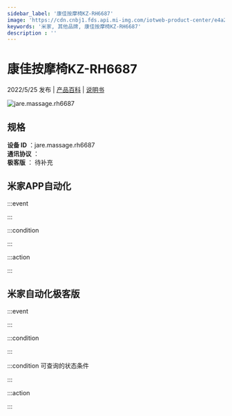 ```yaml
---
sidebar_label: '康佳按摩椅KZ-RH6687'
image: 'https://cdn.cnbj1.fds.api.mi-img.com/iotweb-product-center/e4a22a4e54de26aa6b09a42158c0024b_1646884830034.png?GalaxyAccessKeyId=AKVGLQWBOVIRQ3XLEW&Expires=9223372036854775807&Signature=iz9yz+/xu95mLwZLo3WxnvcOQJg='
keywords: '米家, 其他品牌, 康佳按摩椅KZ-RH6687'
description : ''
---
```

# 康佳按摩椅KZ-RH6687

2022/5/25 发布 | [产品百科](https://home.mi.com/webapp/content/baike/product/index.html?model=jare.massage.rh6687/) | [说明书](https://home.mi.com/views/introduction.html?model=jare.massage.rh6687&region=cn)

![jare.massage.rh6687](https://cdn.cnbj1.fds.api.mi-img.com/iotweb-product-center/e4a22a4e54de26aa6b09a42158c0024b_1646884830034.png?GalaxyAccessKeyId=AKVGLQWBOVIRQ3XLEW&Expires=9223372036854775807&Signature=iz9yz+/xu95mLwZLo3WxnvcOQJg=)

## 规格  
> 
**设备 ID** ：jare.massage.rh6687  
**通讯协议** ：  
**极客版**  ： 待补充 


## 米家APP自动化  

:::event  

:::

:::condition  

:::

:::action   

:::

## 米家自动化极客版  

:::event  

:::

:::condition  

:::

:::condition 可查询的状态条件  

:::

:::action  

:::

        

